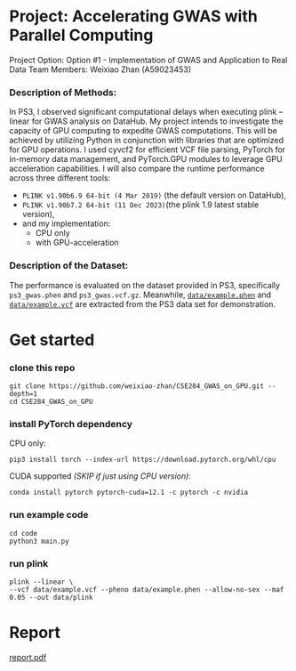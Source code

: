# Project: Accelerating GWAS with Parallel Computing
Project Option: Option #1 - Implementation of GWAS and Application to Real Data
Team Members: Weixiao Zhan (A59023453)

### Description of Methods: 
In PS3, I observed significant computational delays when executing plink –linear for GWAS analysis on DataHub. My project intends to investigate the capacity of GPU computing to expedite GWAS computations. This will be achieved by utilizing Python in conjunction with libraries that are optimized for GPU operations. I used cyvcf2 for efficient VCF file parsing, PyTorch for in-memory data management, and PyTorch.GPU modules to leverage GPU acceleration capabilities. 
I will also compare the runtime performance across three different tools: 
* `PLINK v1.90b6.9 64-bit (4 Mar 2019)` (the default version on DataHub), 
* `PLINK v1.90b7.2 64-bit (11 Dec 2023)`(the plink 1.9 latest stable version),
* and my implementation:
    * CPU only
    * with GPU-acceleration

### Description of the Dataset: 
The performance is evaluated on the dataset provided in PS3, specifically `ps3_gwas.phen` and `ps3_gwas.vcf.gz`.
Meanwhile, [`data/example.phen`](data/example.phen) and [`data/example.vcf`](data/example.vcf) are extracted from the PS3 data set for demonstration.

# Get started
### clone this repo
```
git clone https://github.com/weixiao-zhan/CSE284_GWAS_on_GPU.git --depth=1
cd CSE284_GWAS_on_GPU
```

### install PyTorch dependency
CPU only:
```
pip3 install torch --index-url https://download.pytorch.org/whl/cpu
```
CUDA supported *(SKIP if just using CPU version)*:
```
conda install pytorch pytorch-cuda=12.1 -c pytorch -c nvidia
```
### run example code
```
cd code
python3 main.py
```
### run plink
```
plink --linear \
--vcf data/example.vcf --pheno data/example.phen --allow-no-sex --maf 0.05 --out data/plink

```

# Report
[report.pdf](report.pdf)